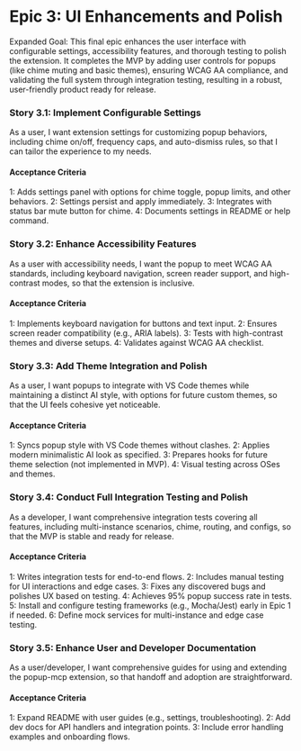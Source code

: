 # Epic 3: UI Enhancements and Polish

Expanded Goal: This final epic enhances the user interface with configurable settings, accessibility features, and thorough testing to polish the extension. It completes the MVP by adding user controls for popups (like chime muting and basic themes), ensuring WCAG AA compliance, and validating the full system through integration testing, resulting in a robust, user-friendly product ready for release.

### Story 3.1: Implement Configurable Settings
As a user, I want extension settings for customizing popup behaviors, including chime on/off, frequency caps, and auto-dismiss rules, so that I can tailor the experience to my needs.

#### Acceptance Criteria
1: Adds settings panel with options for chime toggle, popup limits, and other behaviors.
2: Settings persist and apply immediately.
3: Integrates with status bar mute button for chime.
4: Documents settings in README or help command.

### Story 3.2: Enhance Accessibility Features
As a user with accessibility needs, I want the popup to meet WCAG AA standards, including keyboard navigation, screen reader support, and high-contrast modes, so that the extension is inclusive.

#### Acceptance Criteria
1: Implements keyboard navigation for buttons and text input.
2: Ensures screen reader compatibility (e.g., ARIA labels).
3: Tests with high-contrast themes and diverse setups.
4: Validates against WCAG AA checklist.

### Story 3.3: Add Theme Integration and Polish
As a user, I want popups to integrate with VS Code themes while maintaining a distinct AI style, with options for future custom themes, so that the UI feels cohesive yet noticeable.

#### Acceptance Criteria
1: Syncs popup style with VS Code themes without clashes.
2: Applies modern minimalistic AI look as specified.
3: Prepares hooks for future theme selection (not implemented in MVP).
4: Visual testing across OSes and themes.

### Story 3.4: Conduct Full Integration Testing and Polish
As a developer, I want comprehensive integration tests covering all features, including multi-instance scenarios, chime, routing, and configs, so that the MVP is stable and ready for release.

#### Acceptance Criteria
1: Writes integration tests for end-to-end flows.
2: Includes manual testing for UI interactions and edge cases.
3: Fixes any discovered bugs and polishes UX based on testing.
4: Achieves 95% popup success rate in tests.
5: Install and configure testing frameworks (e.g., Mocha/Jest) early in Epic 1 if needed.
6: Define mock services for multi-instance and edge case testing.

### Story 3.5: Enhance User and Developer Documentation
As a user/developer, I want comprehensive guides for using and extending the popup-mcp extension, so that handoff and adoption are straightforward.

#### Acceptance Criteria
1: Expand README with user guides (e.g., settings, troubleshooting).
2: Add dev docs for API handlers and integration points.
3: Include error handling examples and onboarding flows.

